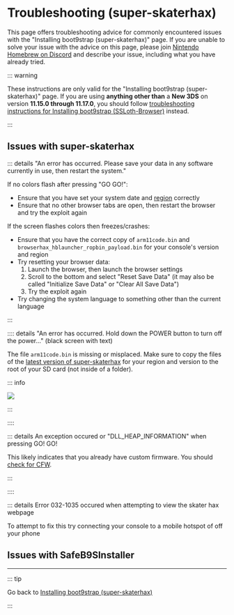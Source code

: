# Troubleshooting (super-skaterhax)

This page offers troubleshooting advice for commonly encountered issues with the "Installing boot9strap (super-skaterhax)" page. If you are unable to solve your issue with the advice on this page, please join [Nintendo Homebrew on Discord](https://discord.gg/MWxPgEp) and describe your issue, including what you have already tried.

::: warning

These instructions are only valid for the "Installing boot9strap (super-skaterhax)" page. If you are using **anything other than** a **New 3DS** on version **11.15.0 through 11.17.0**, you should follow [troubleshooting instructions for Installing boot9strap (SSLoth-Browser)](troubleshooting-ssloth-browser) instead.

:::

## Issues with super-skaterhax

::: details "An error has occurred. Please save your data in any software currently in use, then restart the system."

If no colors flash after pressing "GO GO!":

+ Ensure that you have set your system date and [region](/images/screenshots/skaterhax/skater-lang.png) correctly
+ Ensure that no other browser tabs are open, then restart the browser and try the exploit again

If the screen flashes colors then freezes/crashes:

+ Ensure that you have the correct copy of `arm11code.bin` and `browserhax_hblauncher_ropbin_payload.bin` for your console's version and region
+ Try resetting your browser data:
    1. Launch the browser, then launch the browser settings
    1. Scroll to the bottom and select "Reset Save Data" (it may also be called "Initialize Save Data" or "Clear All Save Data")
    1. Try the exploit again
+ Try changing the system language to something other than the current language

:::

:::: details "An error has occurred. Hold down the POWER button to turn off the power..." (black screen with text)

The file `arm11code.bin` is missing or misplaced. Make sure to copy the files of the [latest version of super-skaterhax](https://skater.nintendohomebrew.com/) for your region and version to the root of your SD card (not inside of a folder).

::: info

![](/images/screenshots/skaterhax/skater-root-layout.png)

:::

::::

::: details An exception occured or "DLL_HEAP_INFORMATION" when pressing GO! GO!

This likely indicates that you already have custom firmware. You should [check for CFW](checking-for-cfw).

:::

::::

::: details Error 032-1035 occured when attempting to view the skater hax webpage

To attempt to fix this try connecting your console to a mobile hotspot of off your phone

<!--@include: ./_include/troubleshooting-khc-common.md -->

## Issues with SafeB9SInstaller
<!--@include: ./_include/troubleshooting-sb9si-bin.md -->
<!--@include: ./_include/troubleshooting-sb9si-common.md -->

<!--@include: ./_include/troubleshooting-get-help-common.md -->

---

::: tip

Go back to [Installing boot9strap (super-skaterhax)](installing-boot9strap-(super-skaterhax))

:::

<!--@include: ./_include/troubleshooting-return.md -->
